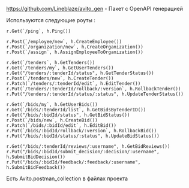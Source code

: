 https://github.com/Lineblaze/avito_gen - Пакет c OpenAPI генерацией

Используются следующие роуты :

	r.Get(`/ping`, h.Ping())

	r.Post(`/employee/new`, h.CreateEmployee())
	r.Post(`/organization/new`, h.CreateOrganization())
	r.Post(`/assign`, h.AssignEmployeeToOrganization())

	r.Get(`/tenders`, h.GetTenders())
	r.Get(`/tenders/my`, h.GetUserTenders())
	r.Get("/tenders/:tenderId/status", h.GetTenderStatus())
	r.Post(`/tenders/new`, h.CreateTender())
	r.Patch(`/tenders/:tenderId/edit`, h.EditTender())
	r.Put(`/tenders/:tenderId/rollback/:version`, h.RollbackTender())
	r.Put("/tenders/:tenderId/status/:status", h.UpdateTenderStatus())

	r.Get(`/bids/my`, h.GetUserBids())
	r.Get(`/bids/:tenderId/list`, h.GetBidsByTenderID())
	r.Get("/bids/:bidId/status", h.GetBidStatus())
	r.Post(`/bids/new`, h.CreateBid())
	r.Patch(`/bids/:bidId/edit`, h.EditBid())
	r.Put(`/bids/:bidId/rollback/:version`, h.RollbackBid())
	r.Put("/bids/:bidId/status/:status", h.UpdateBidStatus())

	r.Get("/bids/:tenderId/reviews/:username", h.GetBidReviews())
	r.Put("/bids/:bidId/submit_decision/:decision/:username", h.SubmitBidDecision())
	r.Put("/bids/:bidId/feedback/:feedback/:username", h.SubmitBidFeedback())

Есть Avito.postman_collection в файлах проекта